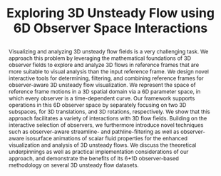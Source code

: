 ---
# this file is written in YAML http://docs.ansible.com/ansible/latest/YAMLSyntax.html
# all lines with a leading sharp are comments and will not be compiled
# longer blocks of text should start with a a leading > to escape all special characters

# URL handle for generated webpage
slug:       observerspaces

#specifies layout to be used for page generation (do not modify)
layout:     publication

#publication title
title:      >
   Exploring 3D Unsteady Flow using 6D Observer Space Interactions
   
#include in selected publications on front page (optional, delete line if not applicable)
display:	selected

#list all publication authors in correct order (please check the spelling is identical to your personal page)
authors:
 - Xingdi Zhang
 - Amani Ageeli
 - Thomas Theußl
 - Markus Hadwiger
 - Peter Rautek
 
#insert publication venue (displayed on publication page)
venue:      >
   IEEE Transactions on Visualization and Computer Graphics, Vol.32, No.1 (Proceedings IEEE VIS 2025), to appear
   
#insert short venue (displayed in box in publication list)
shortvenue: >
   IEEE VIS 2025

#specify publication year
year:       2026

#insert abstract of publication
abstract:   >
   Visualizing and analyzing 3D unsteady flow fields is a very challenging task. We approach this problem by leveraging the mathematical foundations of 3D observer fields to explore and analyze 3D flows in reference frames that are more suitable to visual analysis than the input reference frame. We design novel interactive tools for determining, filtering, and combining reference frames for observer-aware 3D unsteady flow visualization. We represent the space of reference frame motions in a 3D spatial domain via a 6D parameter space, in which every observer is a time-dependent curve. Our framework supports operations in this 6D observer space by separately focusing on two 3D subspaces, for 3D translations, and 3D rotations, respectively. We show that this approach facilitates a variety of interactions with 3D flow fields. Building on the interactive selection of observers, we furthermore introduce novel techniques such as observer-aware streamline- and pathline-filtering as well as observer-aware isosurface animations of scalar fluid properties for the enhanced visualization and analysis of 3D unsteady flows. We discuss the theoretical underpinnings as well as practical implementation considerations of our approach, and demonstrate the benefits of its 6+1D observer-based methodology on several 3D unsteady flow datasets.
   
#link to hi-res teaser image of publication (please make sure the image is wide, e.g. aspect ratio between 4:2 and 4:1)
teaser:     './publications/2025_zhang_observerspaces.png'
   
#link to smaller thumbnail image of publication (please make sure the aspect ratio is 3:2, suggested size is 150x100px)
thumbnail:  './publications/2025_zhang_observerspaces_thumbnail.png'

#link to publication video (optional): you can either upload the video to our website (insert local link) or host it on youtube or vimeo (in this case insert the youtube/vimeo link)
#video:       'https://www.youtube.com/watch?v=c6CBPzRL_Tw'

#link to talk video (optional): you can either upload the video to our website (insert local link) or host it on youtube or vimeo (in this case insert the youtube/vimeo link)
#talk:       'https://www.youtube.com/watch?v=qiLjCvrpdZU'

#link to publication pdf (optional)
#pdf:        './publications/2025_zhang_observerspaces.pdf'

#link to appendix pdf (optional)
#pdfsupp:    './publications/2025_zhang_observerspaces_appendixes.pdf'

#insert citation. please format citation by inserting <br> at line breaks, &nbsp;&nbsp; will insert a tab character to prettify the citation
citation:   >
  @article{Zhang2025ObserverSpaces,<br>
   &nbsp;&nbsp;title = {Exploring 3D Unsteady Flow using 6D Observer Space Interactions},<br>
   &nbsp;&nbsp;author = {Zhang, Xingdi and Ageeli, Amani and Theu{\ss}l, Thomas and Hadwiger, Markus and Rautek, Peter},<br>
   &nbsp;&nbsp;journal = {IEEE Transactions on Visualization and Computer Graphics (Proceedings IEEE VIS 2025)},<br>
   &nbsp;&nbsp;year = {2026},<br>
   &nbsp;&nbsp;volume = {32},<br>
   &nbsp;&nbsp;number = {1},<br>
   &nbsp;&nbsp;pages = {to appear}<br>
  }

#insert links to additional material for the publication (optional)
#links need a title, a URL and a type (this defines the link icon) which can be one of the following values: code, archive, files, slides or text (this is the default icon)
links: 
# - title: Slides
#   type:  slides
#   url:   './publications/2023_rautek_vortexlens_slides.pdf'
# - title: Code
#   type:  github
#   url:   'https://github.com/vccvisualization/vortexlens'
 
---